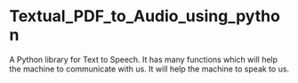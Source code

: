 # Textual_PDF_to_Audio_using_python
A Python library for Text to Speech. It has many functions which will help the machine to communicate with us. It will help the machine to speak to us.
